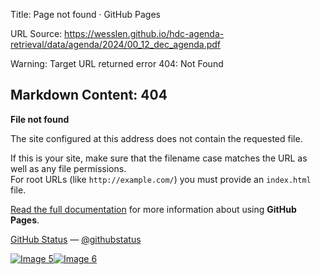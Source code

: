 Title: Page not found · GitHub Pages

URL Source: https://wesslen.github.io/hdc-agenda-retrieval/data/agenda/2024/00_12_dec_agenda.pdf

Warning: Target URL returned error 404: Not Found

Markdown Content:
404
---

**File not found**

The site configured at this address does not contain the requested file.

If this is your site, make sure that the filename case matches the URL as well as any file permissions.  
For root URLs (like `http://example.com/`) you must provide an `index.html` file.

[Read the full documentation](https://help.github.com/pages/) for more information about using **GitHub Pages**.

[GitHub Status](https://githubstatus.com/) — [@githubstatus](https://twitter.com/githubstatus)

[![Image 5](blob:https://wesslen.github.io/6691b6771aee6d71f28885ba1e6cb58e)](https://wesslen.github.io/)[![Image 6](blob:https://wesslen.github.io/a718d401a153f4ec3816bbbebdadb6c4)](https://wesslen.github.io/)
